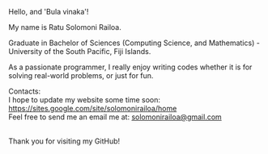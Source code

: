 Hello, and 'Bula vinaka'!

<!---
solomonirailoa/solomonirailoa is a ✨ special ✨ repository because its `README.md` (this file) appears on your GitHub profile.
You can click the Preview link to take a look at your changes.
--->

My name is Ratu Solomoni Railoa.<br />

Graduate in Bachelor of Sciences (Computing Science, and Mathematics) - University of the South Pacific, Fiji Islands.<br />

As a passionate programmer, I really enjoy writing codes whether it is for solving real-world problems, or just for fun.<br />

Contacts:<br />
I hope to update my website some time soon: https://sites.google.com/site/solomonirailoa/home<br />
Feel free to send me an email me at: solomonirailoa@gmail.com<br /><br />

Thank you for visiting my GitHub!
